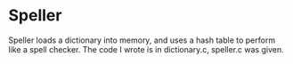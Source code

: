 # Speller

Speller loads a dictionary into memory, and uses a hash table to perform like a spell checker. The code I wrote is in dictionary.c, speller.c was given.
